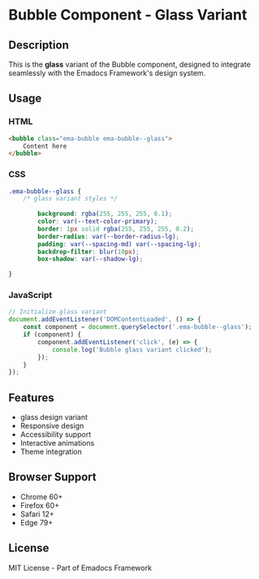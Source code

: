 # Bubble Component - Glass Variant

## Description
This is the **glass** variant of the Bubble component, designed to integrate seamlessly with the Emadocs Framework's design system.

## Usage

### HTML
```html
<bubble class="ema-bubble ema-bubble--glass">
    Content here
</bubble>
```

### CSS
```css
.ema-bubble--glass {
    /* glass variant styles */
    
        background: rgba(255, 255, 255, 0.1);
        color: var(--text-color-primary);
        border: 1px solid rgba(255, 255, 255, 0.2);
        border-radius: var(--border-radius-lg);
        padding: var(--spacing-md) var(--spacing-lg);
        backdrop-filter: blur(10px);
        box-shadow: var(--shadow-lg);
    
}
```

### JavaScript
```javascript
// Initialize glass variant
document.addEventListener('DOMContentLoaded', () => {
    const component = document.querySelector('.ema-bubble--glass');
    if (component) {
        component.addEventListener('click', (e) => {
            console.log('Bubble glass variant clicked');
        });
    }
});
```

## Features
- glass design variant
- Responsive design
- Accessibility support
- Interactive animations
- Theme integration

## Browser Support
- Chrome 60+
- Firefox 60+
- Safari 12+
- Edge 79+

## License
MIT License - Part of Emadocs Framework
